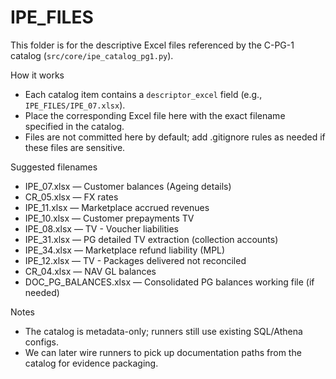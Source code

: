 # IPE_FILES

This folder is for the descriptive Excel files referenced by the C-PG-1 catalog (`src/core/ipe_catalog_pg1.py`).

How it works

- Each catalog item contains a `descriptor_excel` field (e.g., `IPE_FILES/IPE_07.xlsx`).
- Place the corresponding Excel file here with the exact filename specified in the catalog.
- Files are not committed here by default; add .gitignore rules as needed if these files are sensitive.

Suggested filenames

- IPE_07.xlsx — Customer balances (Ageing details)
- CR_05.xlsx — FX rates
- IPE_11.xlsx — Marketplace accrued revenues
- IPE_10.xlsx — Customer prepayments TV
- IPE_08.xlsx — TV - Voucher liabilities
- IPE_31.xlsx — PG detailed TV extraction (collection accounts)
- IPE_34.xlsx — Marketplace refund liability (MPL)
- IPE_12.xlsx — TV - Packages delivered not reconciled
- CR_04.xlsx — NAV GL balances
- DOC_PG_BALANCES.xlsx — Consolidated PG balances working file (if needed)

Notes

- The catalog is metadata-only; runners still use existing SQL/Athena configs.
- We can later wire runners to pick up documentation paths from the catalog for evidence packaging.
